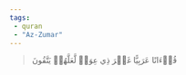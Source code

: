 ```yaml
---
tags: 
 - quran 
 - "Az-Zumar"
---
```


> قُرۡءَانًا عَرَبِيًّا غَيۡرَ ذِي عِوَجٖ لَّعَلَّهُمۡ يَتَّقُونَ
